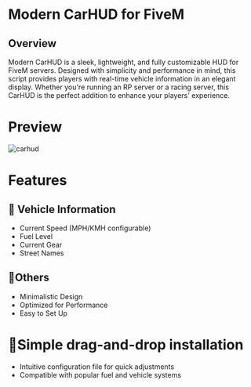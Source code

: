 # Modern CarHUD for FiveM
## Overview
Modern CarHUD is a sleek, lightweight, and fully customizable HUD for FiveM servers. Designed with simplicity and performance in mind, this script provides players with real-time vehicle information in an elegant display. Whether you're running an RP server or a racing server, this CarHUD is the perfect addition to enhance your players' experience.

# Preview
![carhud](https://github.com/user-attachments/assets/3b5a821c-377f-4802-bfee-a30af782bb40)


# Features
## 🚗 Vehicle Information
* Current Speed (MPH/KMH configurable)
* Fuel Level
* Current Gear
* Street Names
## 🌟Others
* Minimalistic Design
* Optimized for Performance
* Easy to Set Up

# 🔧Simple drag-and-drop installation
* Intuitive configuration file for quick adjustments
* Compatible with popular fuel and vehicle systems
